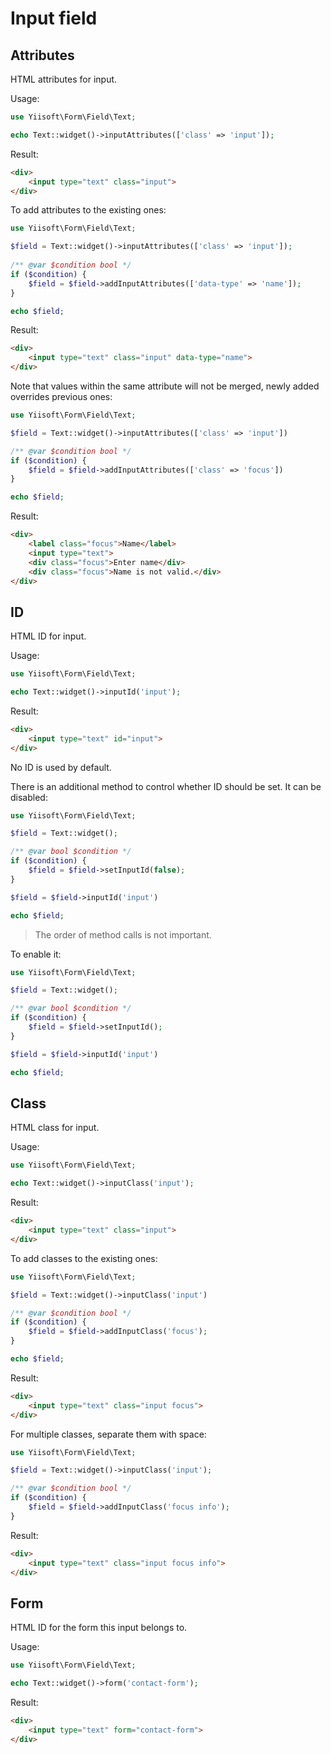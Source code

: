 # Input field

## Attributes

HTML attributes for input.

Usage:

```php
use Yiisoft\Form\Field\Text;

echo Text::widget()->inputAttributes(['class' => 'input']);
```

Result:

```html
<div>
    <input type="text" class="input">
</div>
```

To add attributes to the existing ones:

```php
use Yiisoft\Form\Field\Text;

$field = Text::widget()->inputAttributes(['class' => 'input']);
    
/** @var $condition bool */
if ($condition) {
    $field = $field->addInputAttributes(['data-type' => 'name']);
}

echo $field;
```

Result:

```html
<div>
    <input type="text" class="input" data-type="name">
</div>
```

Note that values within the same attribute will not be merged, newly added overrides previous ones:

```php
use Yiisoft\Form\Field\Text;

$field = Text::widget()->inputAttributes(['class' => 'input'])

/** @var $condition bool */
if ($condition) {
    $field = $field->addInputAttributes(['class' => 'focus'])
}

echo $field;
```

Result:

```html
<div>
    <label class="focus">Name</label>
    <input type="text">
    <div class="focus">Enter name</div>
    <div class="focus">Name is not valid.</div>
</div>
```

## ID

HTML ID for input.

Usage:

```php
use Yiisoft\Form\Field\Text;

echo Text::widget()->inputId('input');
```

Result:

```html
<div>
    <input type="text" id="input">
</div>
```

No ID is used by default.

There is an additional method to control whether ID should be set. It can be disabled:

```php
use Yiisoft\Form\Field\Text;

$field = Text::widget();

/** @var bool $condition */
if ($condition) {
    $field = $field->setInputId(false);
}

$field = $field->inputId('input')

echo $field;
```

> The order of method calls is not important.

To enable it:

```php
use Yiisoft\Form\Field\Text;

$field = Text::widget();

/** @var bool $condition */
if ($condition) {
    $field = $field->setInputId();
}

$field = $field->inputId('input')

echo $field;
```

## Class

HTML class for input.

Usage:

```php
use Yiisoft\Form\Field\Text;

echo Text::widget()->inputClass('input');
```

Result:

```html
<div>
    <input type="text" class="input">
</div>
```

To add classes to the existing ones:

```php
use Yiisoft\Form\Field\Text;

$field = Text::widget()->inputClass('input')

/** @var $condition bool */
if ($condition) {
    $field = $field->addInputClass('focus');
}

echo $field;
```

Result:

```html
<div>
    <input type="text" class="input focus">
</div>
```

For multiple classes, separate them with space:

```php
use Yiisoft\Form\Field\Text;

$field = Text::widget()->inputClass('input');

/** @var $condition bool */
if ($condition) {
    $field = $field->addInputClass('focus info');
}
```

Result:

```html
<div>
    <input type="text" class="input focus info">
</div>
```

## Form

HTML ID for the form this input belongs to.

Usage:

```php
use Yiisoft\Form\Field\Text;

echo Text::widget()->form('contact-form');
```

Result:

```html
<div>
    <input type="text" form="contact-form">
</div>
```
